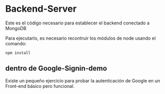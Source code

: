 # Backend-Server

Este es el código necesario para establecer el backend conectado a MongoDB

Para ejecutarlo,  es necesario recontruir los módulos de node usando el comando:
```
npm install
````

## dentro de Google-Signin-demo
Existe un pequeño ejercicio para probar la 
autenticación de Google en un Front-end básico pero
funcional.